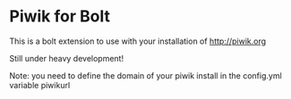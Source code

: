 Piwik for Bolt
==============

This is a bolt extension to use with your installation of http://piwik.org

Still under heavy development!

Note: you need to define the domain of your piwik install in the config.yml variable piwikurl
